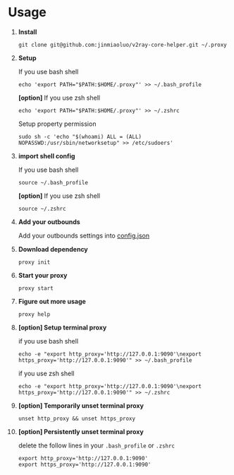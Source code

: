 # Usage
1. **Install** 
    ```
    git clone git@github.com:jinmiaoluo/v2ray-core-helper.git ~/.proxy
    ```

2. **Setup**

    If you use bash shell 
    ```
    echo 'export PATH="$PATH:$HOME/.proxy"' >> ~/.bash_profile
    ```
    
    **[option]** If you use zsh shell 
    ```
    echo 'export PATH="$PATH:$HOME/.proxy"' >> ~/.zshrc
    ```
    
    Setup property permission
    ```
    sudo sh -c 'echo "$(whoami) ALL = (ALL) NOPASSWD:/usr/sbin/networksetup" >> /etc/sudoers' 
    ```
3. **import shell config**
  
    If you use bash shell
    ```
    source ~/.bash_profile
    ```
    
    **[option]**  If you use zsh shell
    ```
    source ~/.zshrc
    ```
4. **Add your outbounds**
   
    Add your outbounds settings into [config.json](./config.json)
  
5. **Download dependency**
    ```
    proxy init
    ```

6. **Start your proxy**
    ```
    proxy start
    ```
    
7. **Figure out more usage**
    ```
    proxy help
    ```

8. **[option] Setup terminal proxy**
  
    if you use bash shell
    ```
    echo -e "export http_proxy='http://127.0.0.1:9090'\nexport https_proxy='http://127.0.0.1:9090'" >> ~/.bash_profile
    ```
    if you use zsh shell 
    ```
    echo -e "export http_proxy='http://127.0.0.1:9090'\nexport https_proxy='http://127.0.0.1:9090'" >> ~/.zshrc
    ```
    
9. **[option] Temporarily unset terminal proxy**
    ```
    unset http_proxy && unset https_proxy
    ```

10. **[option] Persistently unset terminal proxy**
  
    delete the follow lines in your `.bash_profile` or `.zshrc`
    ```
    export http_proxy='http://127.0.0.1:9090'
    export https_proxy='http://127.0.0.1:9090'
    ```